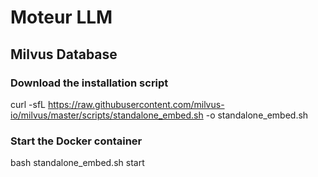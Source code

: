# Moteur LLM

## Milvus Database

### Download the installation script

curl -sfL https://raw.githubusercontent.com/milvus-io/milvus/master/scripts/standalone_embed.sh -o standalone_embed.sh

### Start the Docker container

bash standalone_embed.sh start
